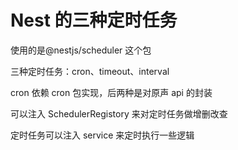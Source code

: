# Nest 的三种定时任务

使用的是@nestjs/scheduler 这个包

三种定时任务：cron、timeout、interval

cron 依赖 cron 包实现，后两种是对原声 api 的封装

可以注入 SchedulerRegistory 来对定时任务做增删改查

定时任务可以注入 service 来定时执行一些逻辑
